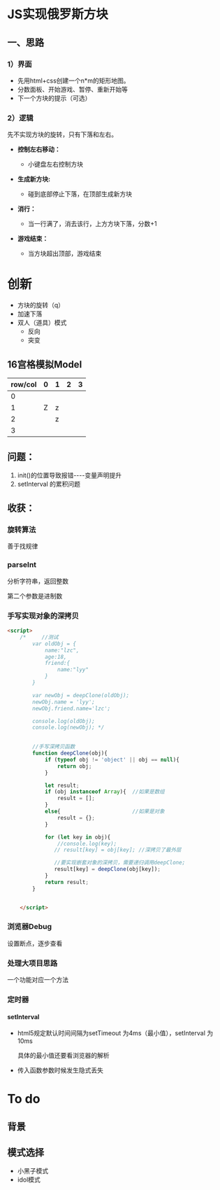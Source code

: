 # JS实现俄罗斯方块

## 一、思路

### 1）界面

- 先用html+css创建一个n*m的矩形地图。
- 分数面板、开始游戏、暂停、重新开始等
- 下一个方块的提示（可选）



### 2）逻辑

先不实现方块的旋转，只有下落和左右。



- **控制左右移动：**
  - 小键盘左右控制方块


- **生成新方块:**
  - 碰到底部停止下落，在顶部生成新方块
- **消行：**
  -  当一行满了，消去该行，上方方块下落，分数+1
- **游戏结束：**
  - 当方块超出顶部，游戏结束




# 创新

- 方块的旋转（q）
- 加速下落
- 双人（道具）模式
  - 反向
  - 突变

## 

## 16宫格模拟Model

| row/col | 0    | 1    | 2    | 3    |
| ------- | ---- | ---- | ---- | ---- |
| 0       |      |      |      |      |
| 1       | Z    | z    |      |      |
| 2       |      | z    |      |      |
| 3       |      |      |      |      |







## 问题：

1. init()的位置导致报错----变量声明提升
2. setInterval 的累积问题


## 收获：

### 旋转算法

善于找规律

### parseInt

分析字符串，返回整数

第二个参数是进制数

### 手写实现对象的深拷贝

```html
<script>
    /*     //测试
        var oldObj = {
            name:"lzc",
            age:18,
            friend:{
                name:"lyy"
            }
        }

        var newObj = deepClone(oldObj); 
        newObj.name = 'lyy';
        newObj.friend.name='lzc';

        console.log(oldObj);
        console.log(newObj); */

        
        //手写深拷贝函数
        function deepClone(obj){
            if (typeof obj != 'object' || obj == null){
                return obj;
            }

            let result;
            if (obj instanceof Array){  //如果是数组
                result = [];
            }
            else{                       //如果是对象
                result = {};
            }

            for (let key in obj){
                //console.log(key);
               // result[key] = obj[key]; //深拷贝了最外层

               //要实现嵌套对象的深拷贝，需要递归调用deepClone;
               result[key] = deepClone(obj[key]);
            }
            return result;
        }


    </script>
```



### 浏览器Debug

设置断点，逐步查看

### 处理大项目思路

一个功能对应一个方法



### 定时器

#### setInterval

- html5规定默认时间间隔为setTimeout 为4ms（最小值），setInterval 为10ms

  具体的最小值还要看浏览器的解析

- 传入函数参数时候发生隐式丢失





# To do

## 背景

## 模式选择

- 小黑子模式
- idol模式
